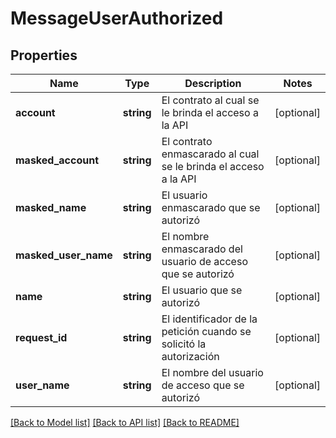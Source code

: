 # MessageUserAuthorized

## Properties
Name | Type | Description | Notes
------------ | ------------- | ------------- | -------------
**account** | **string** | El contrato al cual se le brinda el acceso a la API | [optional] 
**masked_account** | **string** | El contrato enmascarado al cual se le brinda el acceso a la API | [optional] 
**masked_name** | **string** | El usuario enmascarado que se autorizó | [optional] 
**masked_user_name** | **string** | El nombre enmascarado del usuario de acceso que se autorizó | [optional] 
**name** | **string** | El usuario que se autorizó | [optional] 
**request_id** | **string** | El identificador de la petición cuando se solicitó la autorización | [optional] 
**user_name** | **string** | El nombre del usuario de acceso que se autorizó | [optional] 

[[Back to Model list]](../../README.md#documentation-for-models) [[Back to API list]](../../README.md#documentation-for-api-endpoints) [[Back to README]](../../README.md)

